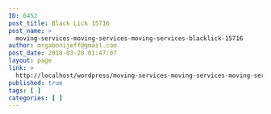 ```yaml
---
ID: 6452
post_title: Black Lick 15716
post_name: >
  moving-services-moving-services-moving-services-blacklick-15716
author: mrgabonijeff@gmail.com
post_date: 2018-03-28 01:47:07
layout: page
link: >
  http://localhost/wordpress/moving-services-moving-services-moving-services-blacklick-15716/
published: true
tags: [ ]
categories: [ ]
---
```

